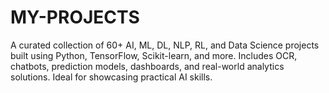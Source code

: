 # MY-PROJECTS
A curated collection of 60+ AI, ML, DL, NLP, RL, and Data Science projects built using Python, TensorFlow, Scikit-learn, and more. Includes OCR, chatbots, prediction models, dashboards, and real-world analytics solutions. Ideal for showcasing practical AI skills.
